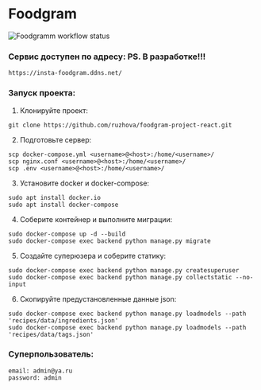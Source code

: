 # Foodgram

![Foodgramm workflow status](https://github.com/AnarhisT2022/foodgram-project-react/actions/workflows/main.yml/badge.svg)

### Сервис доступен по адресу: PS. В разработке!!!
```
https://insta-foodgram.ddns.net/
```
### Запуск проекта:
1. Клонируйте проект:
```
git clone https://github.com/ruzhova/foodgram-project-react.git
```
2. Подготовьте сервер:
```
scp docker-compose.yml <username>@<host>:/home/<username>/
scp nginx.conf <username>@<host>:/home/<username>/
scp .env <username>@<host>:/home/<username>/
```
3. Установите docker и docker-compose:
```
sudo apt install docker.io 
sudo apt install docker-compose
```
4. Соберите контейнер и выполните миграции:
```
sudo docker-compose up -d --build
sudo docker-compose exec backend python manage.py migrate
```
5. Создайте суперюзера и соберите статику:
```
sudo docker-compose exec backend python manage.py createsuperuser
sudo docker-compose exec backend python manage.py collectstatic --no-input
```
6. Скопируйте предустановленные данные json:
```
sudo docker-compose exec backend python manage.py loadmodels --path 'recipes/data/ingredients.json'
sudo docker-compose exec backend python manage.py loadmodels --path 'recipes/data/tags.json'
```
### Суперпользователь:
```
email: admin@ya.ru
password: admin
```
